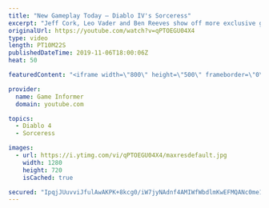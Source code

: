 ```yaml
---
title: "New Gameplay Today – Diablo IV's Sorceress"
excerpt: "Jeff Cork, Leo Vader and Ben Reeves show off more exclusive gameplay of Diablo IV, which can be viewed without commentary at ..."
originalUrl: https://youtube.com/watch?v=qPTOEGU04X4
type: video
length: PT10M22S
publishedDateTime: 2019-11-06T18:00:06Z
heat: 50

featuredContent: "<iframe width=\"800\" height=\"500\" frameborder=\"0\" src=\"https://www.youtube.com/embed/qPTOEGU04X4\" allow=\"accelerometer; autoplay; encrypted-media; gyroscope; picture-in-picture\" allowfullscreen></iframe>"

provider:
  name: Game Informer
  domain: youtube.com

topics:
  - Diablo 4
  - Sorceress

images:
  - url: https://i.ytimg.com/vi/qPTOEGU04X4/maxresdefault.jpg
    width: 1280
    height: 720
    isCached: true

secured: "IpqjJUuvviJfulAwAKPK+8kcg0/iW7jyNAdnf4AMIWfWbdlmKwEFMQANc0me1nX44L8vHl0mgCfkqvsfyp3Iay/SQTBAi9wYfTvt7w6BS6+/ruSXPZeQ+Lf4Yy0Qz1mgOvWKIuJxliNrb4I3WM9iRdTOB/jUlNF5iK1Uh9QmZytQ65p2qwWrf2G8NbyUVOev7twDb/4hNXTpcwxqZkli+GtRG/OGJLH5dQ5p7Bi5qj5BGpOVJe3UPeljQyMaAZCvszSUGJwYuGi7JFhnrM5ZhM5XCYs+dVd7Jpm9DQMdReQLA0fQsRSe16C/e91t75222TO5F9ktPh3lHU9XcL6/Nyxnnc7y/I60elPddwfHcB0cH5Ra5vWtRIdqpTtDZVF5qEpPYjhKcBdAxYROeC+g9T0m7QN4LzElpM2LdF4W5fdSuUJf84Ryv85kAQ7JXzPZ;h1XAmmccNOwzKs8tIBnXqQ=="
---
```


